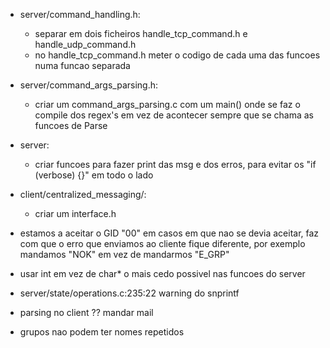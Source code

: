 - server/command_handling.h:
    - separar em dois ficheiros handle_tcp_command.h e handle_udp_command.h
    - no handle_tcp_command.h meter o codigo de cada uma das funcoes numa funcao separada

- server/command_args_parsing.h:
    - criar um command_args_parsing.c com um main() onde se faz o compile dos regex's em vez de acontecer sempre que se chama as funcoes de Parse

- server:
    - criar funcoes para fazer print das msg e dos erros, para evitar os "if (verbose) {}" em todo o lado

- client/centralized_messaging/:
    - criar um interface.h

- estamos a aceitar o GID "00" em casos em que nao se devia aceitar, faz com que o erro que enviamos ao cliente fique diferente, por exemplo mandamos "NOK" em vez de mandarmos "E_GRP"

- usar int em vez de char* o mais cedo possivel nas funcoes do server

- server/state/operations.c:235:22 warning do snprintf

- parsing no client ?? mandar mail

- grupos nao podem ter nomes repetidos